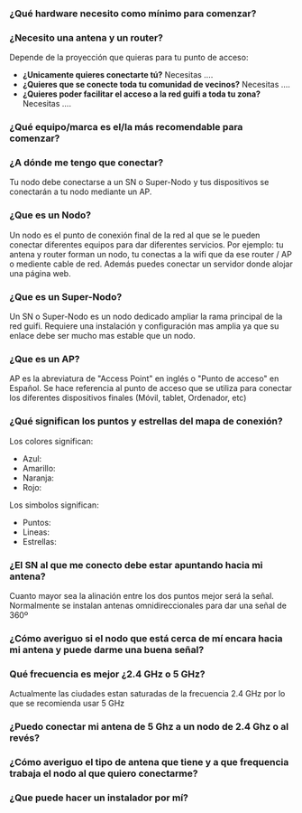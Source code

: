 ### ¿Qué hardware necesito como mínimo para comenzar?



### ¿Necesito una antena y un router?
Depende de la proyección que quieras para tu punto de acceso:

* **¿Unicamente quieres conectarte tú?**  Necesitas ....
* **¿Quieres que se conecte toda tu comunidad de vecinos?** Necesitas ....
* **¿Quieres poder facilitar el acceso a la red guifi a toda tu zona?**  Necesitas .... 

### ¿Qué equipo/marca es el/la más recomendable para comenzar?

### ¿A dónde me tengo que conectar?

Tu nodo debe conectarse a un SN o Super-Nodo y tus dispositivos se conectarán a tu nodo mediante un AP.

### ¿Que es un Nodo?

Un nodo es el punto de conexión final de la red al que se le pueden conectar diferentes equipos para dar diferentes servicios. 
Por ejemplo: tu antena y router forman un nodo, tu conectas a la wifi que da ese router / AP o mediente cable de red. Además puedes conectar un servidor donde alojar una página web.

### ¿Que es un Super-Nodo?

Un SN o Super-Nodo es un nodo dedicado ampliar la rama principal de la red guifi. Requiere una instalación y configuración mas amplia ya que su enlace debe ser mucho mas estable que un nodo.

### ¿Que es un AP?

AP es la abreviatura de "Access Point" en inglés o "Punto de acceso" en Español. Se hace referencia al punto de acceso que se utiliza para conectar los diferentes dispositivos finales (Móvil, tablet, Ordenador, etc)

### ¿Qué significan los puntos y estrellas del mapa de conexión?
Los colores significan:

* Azul:
* Amarillo:
* Naranja:
* Rojo:

Los simbolos significan:

* Puntos:
* Lineas:
* Estrellas:

### ¿El SN al que me conecto debe estar apuntando hacia mi antena?

Cuanto mayor sea la alinación entre los dos puntos mejor será la señal. Normalmente se instalan antenas omnidireccionales para dar una señal de 360º

### ¿Cómo averiguo si el nodo que está cerca de mí encara hacia mi antena y puede darme una buena señal?

### Qué frecuencia es mejor ¿2.4 GHz o 5 GHz?

Actualmente las ciudades estan saturadas de la frecuencia 2.4 GHz por lo que se recomienda usar 5 GHz

### ¿Puedo conectar mi antena de 5 Ghz a un nodo de 2.4 Ghz o al revés?

### ¿Cómo averiguo el tipo de antena que tiene y a que frequencia trabaja el nodo al que quiero conectarme?

### ¿Que puede hacer un instalador por mí?

